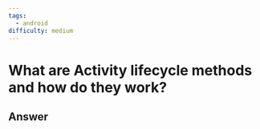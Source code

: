 ```yaml
---
tags:
  - android
difficulty: medium
---
```


# What are Activity lifecycle methods and how do they work?

## Answer

